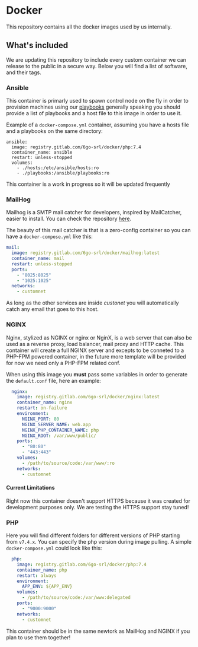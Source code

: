 # Docker

This repository contains all the docker images used by us internally.

## What's included

We are updating this repository to include every custom container we can release to the public in a secure way.
Below you will find a list of software, and their tags.

### Ansible

This container is primarly used to spawn control node on the fly in order to provision machines using
our [playbooks](https://gitlab.com/6go-srl/ansible) generally speaking you should provide a list of playbooks
and a host file to this image in order to use it.

Example of a `docker-compose.yml` container, assuming you have a hosts file and a playbooks on the same directory:

```YML
ansible:
  image: registry.gitlab.com/6go-srl/docker/php:7.4
  container_name: ansible
  restart: unless-stopped
  volumes:
    - ./hosts:/etc/ansible/hosts:ro
    - ./playbooks:/ansible/playbooks:ro
```

This container is a work in progress so it will be updated frequently

### MailHog

Mailhog is a SMTP mail catcher for developers, inspired by MailCatcher, easier to install.
You can check the repository [here](https://github.com/mailhog/MailHog).

The beauty of this mail catcher is that is a zero-config container so you can have a `docker-compose.yml` like this:

```yml
mail:
  image: registry.gitlab.com/6go-srl/docker/mailhog:latest
  container_name: mail
  restart: unless-stopped
  ports:
    - "8025:8025"
    - "1025:1025"
  networks:
    - customnet
```

As long as the other services are inside *custonet* you will automatically catch any email that goes to this host.

### NGINX

Nginx, stylized as NGINX or nginx or NginX, is a web server that can also be used as a reverse proxy, load balancer, mail proxy and HTTP cache.
This container will create a full NGINX server and excepts to be conneted to a PHP-FPM powered container, in the future more template will be provided
for now we need only a PHP-FPM related conf.

When using this image you **must** pass some variables in order to generate the `default.conf` file, here an example:

```yml
  nginx:
    image: registry.gitlab.com/6go-srl/docker/nginx:latest
    container_name: nginx
    restart: on-failure
    environment:
      NGINX_PORT: 80
      NGINX_SERVER_NAME: web.app
      NGINX_PHP_CONTAINER_NAME: php
      NGINX_ROOT: /var/www/public/
    ports:
      - "80:80"
      - "443:443"
    volumes:
      - /path/to/source/code:/var/www/:ro
    networks:
      - customnet
```

#### Current Limitations

Right now this container doesn't support HTTPS because it was created for development purposes only. We are testing the HTTPS support stay tuned!


### PHP

Here you will find different folders for different versions of PHP starting from `v7.4.x`. You can specify the php version during image pulling.
A simple `docker-compose.yml` could look like this:

```yml
  php:
    image: registry.gitlab.com/6go-srl/docker/php:7.4
    container_name: php
    restart: always
    environment:
      APP_ENV: ${APP_ENV}
    volumes:
      - /path/to/source/code:/var/www:delegated
    ports:
      - "9000:9000"
    networks:
      - customnet
```

This container should be in the same newtork as MailHog and NGINX if you plan to use them together!
